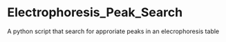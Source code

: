# Electrophoresis_Peak_Search
 A python script that search for approriate peaks in an elecrophoresis table
